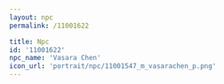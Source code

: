 ```yaml
---
layout: npc
permalink: /11001622

title: Npc
id: '11001622'
npc_name: 'Vasara Chen'
icon_url: 'portrait/npc/11001547_m_vasarachen_p.png'
---
```


